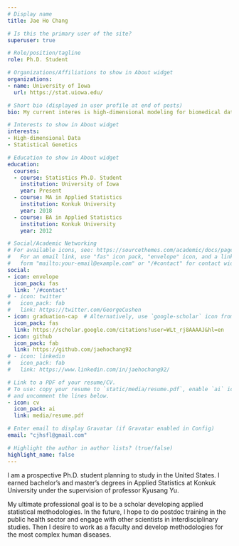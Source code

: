 ```yaml
---
# Display name
title: Jae Ho Chang

# Is this the primary user of the site?
superuser: true

# Role/position/tagline
role: Ph.D. Student

# Organizations/Affiliations to show in About widget
organizations:
- name: University of Iowa
  url: https://stat.uiowa.edu/

# Short bio (displayed in user profile at end of posts)
bio: My current interes is high-dimensional modeling for biomedical data.

# Interests to show in About widget
interests:
- High-dimensional Data
- Statistical Genetics

# Education to show in About widget
education:
  courses:
  - course: Statistics Ph.D. Student
    institution: University of Iowa
    year: Present
  - course: MA in Applied Statistics
    institution: Konkuk University
    year: 2018
  - course: BA in Applied Statistics
    institution: Konkuk University
    year: 2012

# Social/Academic Networking
# For available icons, see: https://sourcethemes.com/academic/docs/page-builder/#icons
#   For an email link, use "fas" icon pack, "envelope" icon, and a link in the
#   form "mailto:your-email@example.com" or "/#contact" for contact widget.
social:
- icon: envelope
  icon_pack: fas
  link: '/#contact'
# - icon: twitter
#   icon_pack: fab
#   link: https://twitter.com/GeorgeCushen
- icon: graduation-cap  # Alternatively, use `google-scholar` icon from `ai` icon pack
  icon_pack: fas
  link: https://scholar.google.com/citations?user=WLt_rj8AAAAJ&hl=en
- icon: github
  icon_pack: fab
  link: https://github.com/jaehochang92
# - icon: linkedin
#   icon_pack: fab
#   link: https://www.linkedin.com/in/jaehochang92/

# Link to a PDF of your resume/CV.
# To use: copy your resume to `static/media/resume.pdf`, enable `ai` icons in `params.toml`, 
# and uncomment the lines below.
- icon: cv
  icon_pack: ai
  link: media/resume.pdf

# Enter email to display Gravatar (if Gravatar enabled in Config)
email: "cjhsfl@gmail.com"

# Highlight the author in author lists? (true/false)
highlight_name: false
---
```


I am a prospective Ph.D. student planning to study in the United States. I earned bachelor’s and master’s degrees in Applied Statistics at Konkuk University under the supervision of professor Kyusang Yu.

My ultimate professional goal is to be a scholar developing applied statistical methodologies. In the future, I hope to do postdoc training in the public health sector and engage with other scientists in interdisciplinary studies. Then I desire to work as a faculty and develop methodologies for the most complex human diseases.

<!-- {{< icon name="download" pack="fas" >}} Download my {{< staticref "media/demo_resume.pdf" "newtab" >}}resumé{{< /staticref >}}. -->
